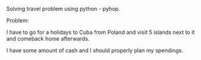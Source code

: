 Solving travel problem using python - pyhop.

Problem:

I have to go for a holidays to Cuba from Poland and visit 5 islands next to it and comeback home afterwards.

I have some amount of cash and I should properly plan my spendings.
